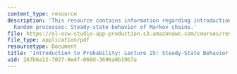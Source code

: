 ```yaml
---
content_type: resource
description: 'This resource contains information regarding introduction to probability:
  Random processes: Steady-state behavior of Markov chains.'
file: https://ol-ocw-studio-app-production.s3.amazonaws.com/courses/res-6-012-introduction-to-probability-spring-2018/267b6a1270270e4f060d3696a0b19b7a_MITRES_6_012S18_L25.pdf
file_type: application/pdf
resourcetype: Document
title: 'Introduction to Probability: Lecture 25: Steady-State Behavior of Markov Chains'
uid: 267b6a12-7027-0e4f-060d-3696a0b19b7a
---
```

